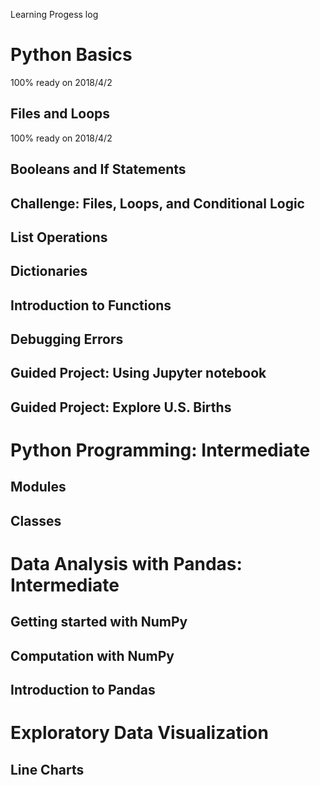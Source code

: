 Learning Progess log


# Python Basics
 100% ready on 2018/4/2
## Files and Loops
   100% ready on 2018/4/2

## Booleans and If Statements

## Challenge: Files, Loops, and Conditional Logic

## List Operations

## Dictionaries

## Introduction to Functions

## Debugging Errors

## Guided Project: Using Jupyter notebook

## Guided Project: Explore U.S. Births

# Python Programming: Intermediate

## Modules

## Classes

# Data Analysis with Pandas: Intermediate

## Getting started with NumPy
## Computation with NumPy
## Introduction to Pandas

# Exploratory Data Visualization

## Line Charts
